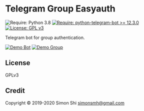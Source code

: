 Telegram Group Easyauth
===
![Require: Python 3.8](https://img.shields.io/badge/Python-3.8-blue)
[![Require: python-telegram-bot >= 12.3.0](https://img.shields.io/badge/python--telegram--bot-%3E%3D%2012.3.0-blue)](https://github.com/python-telegram-bot/python-telegram-bot)
[![License: GPL v3](https://img.shields.io/badge/License-GPL%20v3-blue)](https://www.gnu.org/licenses/gpl-3.0)

Telegram bot for group authentication.

[![Demo Bot](https://img.shields.io/badge/Demo-Bot-green)](https://t.me/meacheckbot)
[![Demo Group](https://img.shields.io/badge/Demo-Group-green)](https://t.me/KaguraMeaGroup)

## License
GPLv3

## Credit
Copyright © 2019-2020 Simon Shi <simonsmh@gmail.com>
